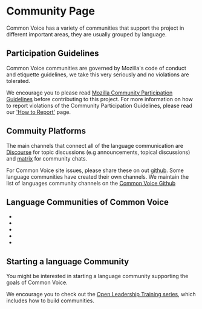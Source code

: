 # Community Page

Common Voice has a variety of communities that support the project in different important areas, they are usually grouped by language.

## Participation Guidelines

Common Voice communities are governed by Mozilla's code of conduct and etiquette guidelines, we take this very seriously and no violations are tolerated. 

We encourage you to please read [Mozilla Community Participation Guidelines](https://www.mozilla.org/about/governance/policies/participation/) before contributing to this project. For more information on how to report violations of the Community Participation Guidelines, please read our ['How to Report'](https://www.mozilla.org/en-US/about/governance/policies/participation/reporting/) page.

## Commuity Platforms 

The main channels that connect all of the language communication are [Discourse](https://discourse.mozilla.org/c/voice) for topic discussions (e.g announcements, topical discussions) and [matrix](https://chat.mozilla.org/#/room/#common-voice:mozilla.org) for community chats. 

For Common Voice site issues, please share these on out [github](https://github.com/mozilla/common-voice). Some language communities have created their own channels. We maintain the list of languages community channels on the [Common Voice Github](https://github.com/common-voice/common-voice/blob/main/docs/COMMUNITIES.md)

## Language Communities of Common Voice

-
-
-
-
-




## Starting a language Community 

You might be interested in starting a language community supporting the goals of Common Voice. 

We encourage you to check out the [Open Leadership Training series](https://mozilla.github.io/open-leadership-training-series/articles/building-communities-of-contributors/), which includes how to build communities.
